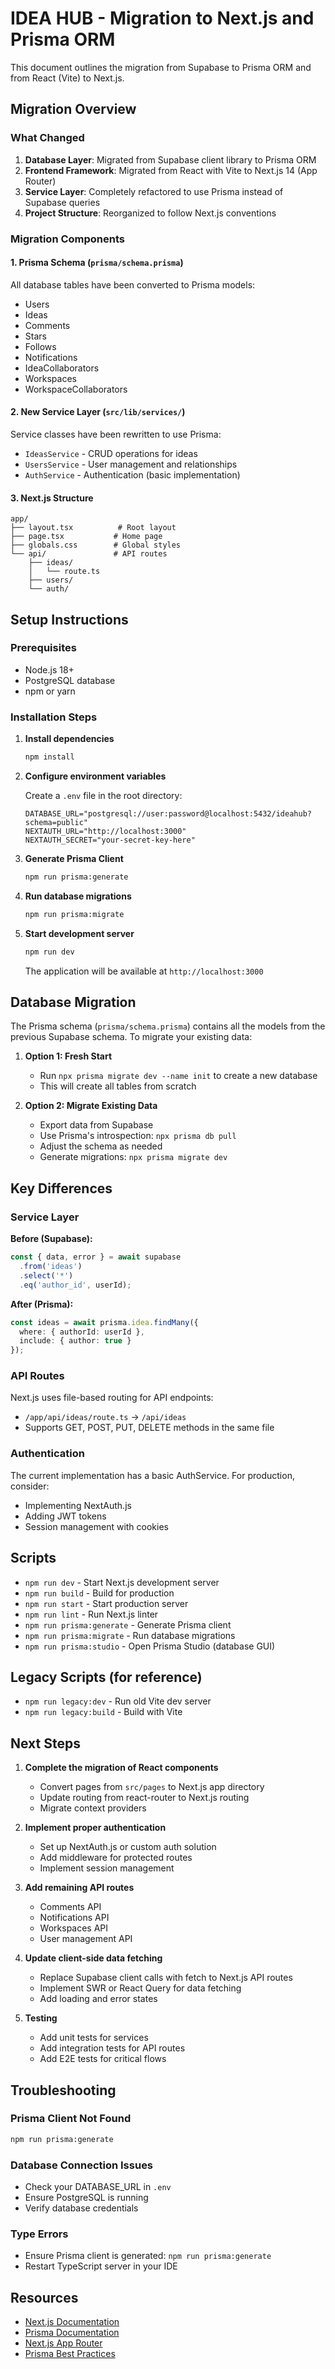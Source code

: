 # IDEA HUB - Migration to Next.js and Prisma ORM

This document outlines the migration from Supabase to Prisma ORM and from React (Vite) to Next.js.

## Migration Overview

### What Changed

1. **Database Layer**: Migrated from Supabase client library to Prisma ORM
2. **Frontend Framework**: Migrated from React with Vite to Next.js 14 (App Router)
3. **Service Layer**: Completely refactored to use Prisma instead of Supabase queries
4. **Project Structure**: Reorganized to follow Next.js conventions

### Migration Components

#### 1. Prisma Schema (`prisma/schema.prisma`)

All database tables have been converted to Prisma models:
- Users
- Ideas
- Comments
- Stars
- Follows
- Notifications
- IdeaCollaborators
- Workspaces
- WorkspaceCollaborators

#### 2. New Service Layer (`src/lib/services/`)

Service classes have been rewritten to use Prisma:
- `IdeasService` - CRUD operations for ideas
- `UsersService` - User management and relationships
- `AuthService` - Authentication (basic implementation)

#### 3. Next.js Structure

```
app/
├── layout.tsx          # Root layout
├── page.tsx           # Home page
├── globals.css        # Global styles
└── api/               # API routes
    ├── ideas/
    │   └── route.ts
    ├── users/
    └── auth/
```

## Setup Instructions

### Prerequisites

- Node.js 18+ 
- PostgreSQL database
- npm or yarn

### Installation Steps

1. **Install dependencies**
   ```bash
   npm install
   ```

2. **Configure environment variables**
   
   Create a `.env` file in the root directory:
   ```env
   DATABASE_URL="postgresql://user:password@localhost:5432/ideahub?schema=public"
   NEXTAUTH_URL="http://localhost:3000"
   NEXTAUTH_SECRET="your-secret-key-here"
   ```

3. **Generate Prisma Client**
   ```bash
   npm run prisma:generate
   ```

4. **Run database migrations**
   ```bash
   npm run prisma:migrate
   ```

5. **Start development server**
   ```bash
   npm run dev
   ```

   The application will be available at `http://localhost:3000`

## Database Migration

The Prisma schema (`prisma/schema.prisma`) contains all the models from the previous Supabase schema. To migrate your existing data:

1. **Option 1: Fresh Start**
   - Run `npx prisma migrate dev --name init` to create a new database
   - This will create all tables from scratch

2. **Option 2: Migrate Existing Data**
   - Export data from Supabase
   - Use Prisma's introspection: `npx prisma db pull`
   - Adjust the schema as needed
   - Generate migrations: `npx prisma migrate dev`

## Key Differences

### Service Layer

**Before (Supabase):**
```typescript
const { data, error } = await supabase
  .from('ideas')
  .select('*')
  .eq('author_id', userId);
```

**After (Prisma):**
```typescript
const ideas = await prisma.idea.findMany({
  where: { authorId: userId },
  include: { author: true }
});
```

### API Routes

Next.js uses file-based routing for API endpoints:
- `/app/api/ideas/route.ts` → `/api/ideas`
- Supports GET, POST, PUT, DELETE methods in the same file

### Authentication

The current implementation has a basic AuthService. For production, consider:
- Implementing NextAuth.js
- Adding JWT tokens
- Session management with cookies

## Scripts

- `npm run dev` - Start Next.js development server
- `npm run build` - Build for production
- `npm run start` - Start production server
- `npm run lint` - Run Next.js linter
- `npm run prisma:generate` - Generate Prisma client
- `npm run prisma:migrate` - Run database migrations
- `npm run prisma:studio` - Open Prisma Studio (database GUI)

## Legacy Scripts (for reference)

- `npm run legacy:dev` - Run old Vite dev server
- `npm run legacy:build` - Build with Vite

## Next Steps

1. **Complete the migration of React components**
   - Convert pages from `src/pages` to Next.js app directory
   - Update routing from react-router to Next.js routing
   - Migrate context providers

2. **Implement proper authentication**
   - Set up NextAuth.js or custom auth solution
   - Add middleware for protected routes
   - Implement session management

3. **Add remaining API routes**
   - Comments API
   - Notifications API
   - Workspaces API
   - User management API

4. **Update client-side data fetching**
   - Replace Supabase client calls with fetch to Next.js API routes
   - Implement SWR or React Query for data fetching
   - Add loading and error states

5. **Testing**
   - Add unit tests for services
   - Add integration tests for API routes
   - Add E2E tests for critical flows

## Troubleshooting

### Prisma Client Not Found
```bash
npm run prisma:generate
```

### Database Connection Issues
- Check your DATABASE_URL in `.env`
- Ensure PostgreSQL is running
- Verify database credentials

### Type Errors
- Ensure Prisma client is generated: `npm run prisma:generate`
- Restart TypeScript server in your IDE

## Resources

- [Next.js Documentation](https://nextjs.org/docs)
- [Prisma Documentation](https://www.prisma.io/docs)
- [Next.js App Router](https://nextjs.org/docs/app)
- [Prisma Best Practices](https://www.prisma.io/docs/guides/performance-and-optimization)
